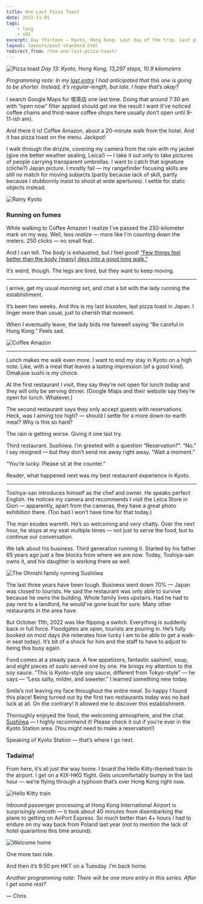 ```yaml
---
title: One Last Pizza Toast
date: 2022-11-01
tags: 
    - long
    - s01
excerpt: Day thirteen — Kyoto, Hong Kong. Last day of the trip. Last pizza toast. Best conversation.
layout: layouts/post-standard.html
redirect_from: /the-one-last-pizza-toast/
---
```

![Pizza toast](/assets/images/olpt1.jpeg)
*Day 13: Kyoto, Hong Kong, 13,297 steps, 10.9 kilometers*

*Programming note: In my [*last entry*](/posts/2022-10-31-the-uji-excursion/) I had anticipated that this one is going to be shorter. Instead, it’s regular-length, but late. I hope that’s okay?*

I search Google Maps for 喫茶店 one last time. Doing that around 7:30 am with “open now” filter applied should get me the result I want (I’ve noticed coffee chains and third-wave coffee shops here usually don’t open until 9-11-ish am).

And there it is! Coffee Amazon, about a 20-minute walk from the hotel. And it has pizza toast on the menu. Jackpot!

I walk through the drizzle, covering my camera from the rain with my jacket (give me better weather sealing, Leica!) — I take it out only to take pictures of people carrying transparent umbrellas. I want to catch that signature (cliche?) Japan picture. I mostly fail — my rangefinder focusing skills are still no match for moving subjects (partly because lack of skill, partly because I stubbornly insist to shoot at wide apertures). I settle for static objects instead.

![Rainy Kyoto](/assets/images/olpt2.jpeg)

### Running on fumes

While walking to Coffee Amazon I realize I’ve passed the 250-kilometer mark on my way. Well, less *realize* — more like I'm counting down the meters. 250 clicks — no small feat.

And I can tell. The *body* is exhausted, but *I* feel good! [“Few things feel better than the body \[many\] days into a good long walk.”](https://craigmod.com/ridgeline/149/?ref=metagame.hk)

It’s weird, though. The legs are tired, but they want to keep moving.

---

I arrive, get my usual *morning set,* and chat a bit with the lady running the establishment.

It’s been two weeks. And this is my last *kissaten*, last pizza toast in Japan. I linger more than usual, just to cherish that moment.

When I eventually leave, the lady bids me farewell saying “Be careful in Hong Kong.” Feels sad.

![Coffee Amazon](/assets/images/olpt3.jpeg)

---

Lunch makes me walk even more. I want to end my stay in Kyoto on a high note. Like, with a meal that leaves a lasting impression (of a good kind). Omakase sushi is my choice.

At the first restaurant I visit, they say they’re not open for lunch today and they will only be serving dinner. (Google Maps and their website say they’re open for lunch. Whatever.)

The second restaurant says they only accept guests with reservations. Heck, was I aiming too high? — should I settle for a more down-to-earth meal? Why is this so hard?

The rain is getting worse. Giving it one last try.

Third restaurant. Sushiiwa. I’m greeted with a question “Reservation?”. “No.” I say resigned — but they don’t send me away right away. “Wait a moment.”

“You’re lucky. Please sit at the counter.”

Reader, what happened next was my best restaurant experience in Kyoto.

---

Toshiya-san introduces himself as the chef and owner. He speaks perfect English. He notices my camera and recommends I visit the Leica Store in Gion — apparently, apart from the cameras, they have a great photo exhibition there. (Too bad I won’t have time for that today.)

The man exudes warmth. He’s so welcoming and *very* chatty. Over the next hour, he stops at my seat multiple times — not just to serve the food, but to continue our conversation.

We talk about his business. Third generation running it. Started by his father 65 years ago just a few blocks from where we are now. Today, Toshiya-san owns it, and his daughter is working there as well.

![The Ohnishi family running Sushiiwa](/assets/images/olpt4.jpeg)

The last three years have been tough. Business went down 70% — Japan was closed to tourists. He said the restaurant was only able to survive because he owns the building. Whole family lives upstairs. Had he had to pay rent to a landlord, he would’ve gone bust for sure. Many other restaurants in the area have.

But October 11th, 2022 was like flipping a switch. Everything is suddenly back in full force. Floodgates are open, tourists are pouring in. He’s fully booked on most days (he reiterates how lucky I am to be able to get a walk-in seat today). It’s bit of a shock for him and the staff to have to adjust to being this busy again.

Food comes at a steady pace. A few appetizers, fantastic sashimi!, soup, and eight pieces of sushi served one by one. He brings my attention to the soy sauce. “This is Kyoto-style soy sauce, different from Tokyo-style” — he says — “Less salty, milder, and sweeter.” I learned something new today.

Smile’s not leaving my face throughout the entire meal. So happy I found this place! Being turned out by the first two restaurants today was no bad luck at all. On the contrary! It allowed me to discover this establishment.

Thoroughly enjoyed the food, the welcoming atmosphere, and the chat. [Sushiiwa](http://www.sushiiwa.jp/en/?ref=metagame.hk) — I highly recommend it! Please check it out if you’re ever in the Kyoto Station area. (You might need to make a reservation!)

Speaking of Kyoto Station — that’s where I go next.

### Tadaima!

From here, it’s all just the way home. I board the Hello Kitty-themed train to the airport. I get on a KIX-HKG flight. Gets uncomfortably bumpy in the last hour — we’re flying through a typhoon that’s over Hong Kong right now.

![Hello Kitty train](/assets/images/olpt5.jpeg)

Inbound passenger processing at Hong Kong International Airport is surprisingly smooth — it took about 40 minutes from disembarking the plane to getting on AirPort Express. So much better than 4+ hours I had to endure on my way back from Poland last year (not to mention the lack of hotel quarantine this time around).

![Welcome home](/assets/images/olpt6.jpeg)

One more taxi ride.

And then it’s 9:50 pm HKT on a Tuesday. I’m back home.

*Another programming note: There will be one more entry in this series. After I get some rest?*

— Chris